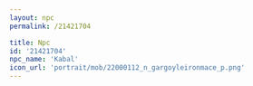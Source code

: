```yaml
---
layout: npc
permalink: /21421704

title: Npc
id: '21421704'
npc_name: 'Kabal'
icon_url: 'portrait/mob/22000112_n_gargoyleironmace_p.png'
---
```

